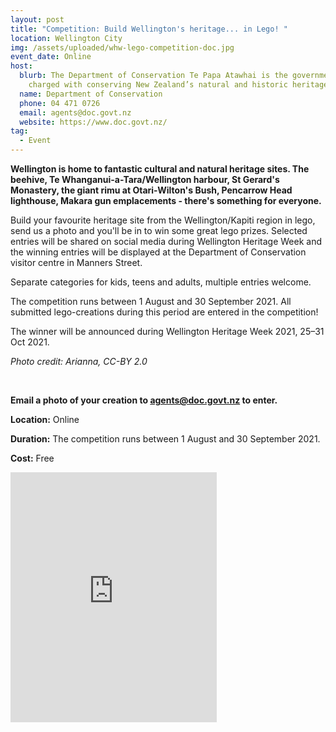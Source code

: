 ```yaml
---
layout: post
title: "Competition: Build Wellington's heritage... in Lego! "
location: Wellington City
img: /assets/uploaded/whw-lego-competition-doc.jpg
event_date: Online
host:
  blurb: The Department of Conservation Te Papa Atawhai is the government agency
    charged with conserving New Zealand’s natural and historic heritage.
  name: Department of Conservation
  phone: 04 471 0726
  email: agents@doc.govt.nz
  website: https://www.doc.govt.nz/
tag:
  - Event
---
```

**Wellington is home to fantastic cultural and natural heritage sites. The beehive, Te Whanganui-a-Tara/Wellington harbour, St Gerard's Monastery, the giant rimu at Otari-Wilton's Bush, Pencarrow Head lighthouse, Makara gun emplacements - there's something for everyone.** 

Build your favourite heritage site from the Wellington/Kapiti region in lego, send us a photo and you'll be in to win some great lego prizes. Selected entries will be shared on social media during Wellington Heritage Week and the winning entries will be displayed at the Department of Conservation visitor centre in Manners Street. 

Separate categories for kids, teens and adults, multiple entries welcome.

The competition runs between 1 August and 30 September 2021. All submitted lego-creations during this period are entered in the competition! 

The winner will be announced during Wellington Heritage Week 2021, 25–31 Oct 2021.

*Photo credit: Arianna, CC-BY 2.0*

<br>

**Email a photo of your creation to agents@doc.govt.nz to enter.**

**Location:** Online

**Duration:** The competition runs between 1 August and 30 September 2021. 

**Cost:** Free

<iframe src="https://www.facebook.com/plugins/page.php?href=https%3A%2F%2Fwww.facebook.com%2Fdocgovtnz&tabs=timeline&width=340&height=400&small_header=false&adapt_container_width=true&hide_cover=false&show_facepile=true&appId" width="330" height="400" style="border:none;overflow:hidden" scrolling="no" frameborder="5" allowfullscreen="false" allow="autoplay; clipboard-write; encrypted-media; picture-in-picture; web-share"></iframe>